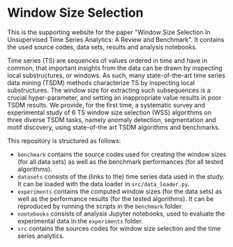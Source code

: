 # Window Size Selection
This is the supporting website for the paper "Window Size Selection In Unsupervised Time Series Analytics: A Review and Benchmark". It contains the used source codes, data sets, results and analysis notebooks.

Time series (TS) are sequences of values ordered in time and have in common, that important insights from the data can be drawn by inspecting local substructures, or windows. As such, many state-of-the-art time series data mining (TSDM) methods characterize TS by inspecting local substructures. The window size for extracting such subsequences is a crucial hyper-parameter, and setting an inappropriate value results in poor TSDM results. We provide, for the first time, a systematic survey and experimental study of 6 TS window size selection (WSS) algorithms on three diverse TSDM tasks, namely anomaly detection, segmentation and motif discovery, using state-of-the art TSDM algorithms and benchmarks.

This repository is structured as follows: 

- `benchmark` contains the source codes used for creating the window sizes (for all data sets) as well as the benchmark performances (for all tested algorithms).
- `datasets` consists of the (links to the) time series data used in the study. It can be loaded with the data loader in `src/data_loader.py`.
- `experiments` contains the computed window sizes (for the data sets) as well as the performance results (for the tested algorithms). It can be reproduced by running the scripts in the `benchmark` folder.
- `nootebooks` consists of analysis Jupyter notebooks, used to evaluate the experimental data in the `experiments` folder.
- `src` contains the sources codes for window size selection and the time series analytics.

